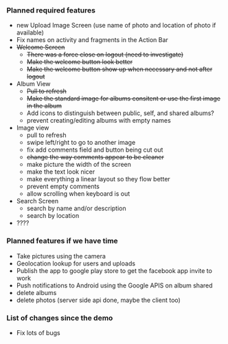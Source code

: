 ### Planned required features  
- new Upload Image Screen (use name of photo and location of photo if available)
- Fix names on activity and fragments in the Action Bar
- ~~Welcome Screen~~
  - ~~There was a force close on logout (need to investigate)~~
  - ~~Make the welcome button look better~~
  - ~~Make the welcome button show up when necessary and not after logout~~
- Album View
  - ~~Pull to refresh~~
  - ~~Make the standard image for albums consitent or use the first image in the album~~
  - Add icons to distinguish between public, self, and shared albums?
  - prevent creating/editing albums with empty names
- Image view
  - pull to refresh
  - swipe left/right to go to another image
  - fix add comments field and button being cut out
  - ~~change the way comments appear to be cleaner~~
  - make picture the width of the screen
  - make the text look nicer
  - make everything a linear layout so they flow better
  - prevent empty comments
  - allow scrolling when keyboard is out
- Search Screen
  - search by name and/or description
  - search by location
- ????


### Planned features if we have time 
- Take pictures using the camera
- Geolocation lookup for users and uploads
- Publish the app to google play store to get the facebook app invite to work
- Push notifications to Android using the Google APIS on album shared
- delete albums
- delete photos (server side api done, maybe the client too)


### List of changes since the demo  
- Fix lots of bugs
